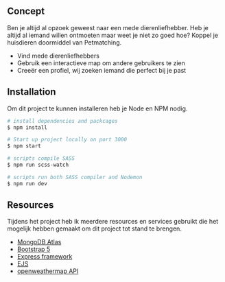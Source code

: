 
## Concept
Ben je altijd al opzoek geweest naar een mede dierenliefhebber. Heb je altijd al iemand willen ontmoeten maar weet je niet zo goed hoe? Koppel je huisdieren doormiddel van Petmatching.

- Vind mede dierenliefhebbers
- Gebruik een interactieve map om andere gebruikers te zien
- Creeër een profiel, wij zoeken iemand die perfect bij je past

## Installation

Om dit project te kunnen installeren heb je Node en NPM nodig.
```bash
# install dependencies and packcages
$ npm install

# Start up project locally on port 3000 
$ npm start

# scripts compile SASS
$ npm run scss-watch

# scripts run both SASS compiler and Nodemon
$ npm run dev
```

## Resources 

Tijdens het project heb ik meerdere resources en services gebruikt die het mogelijk hebben gemaakt om dit project tot stand te brengen.

- [MongoDB Atlas](https://www.mongodb.com/atlas/database)
- [Bootstrap 5](https://getbootstrap.com/docs/5.0/getting-started/introduction/)
- [Express framework](https://expressjs.com/)
- [EJS](https://ejs.co/)
- [openweathermap API](https://openweathermap.org/)